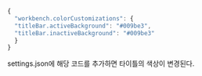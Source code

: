 ```javascript
{
  "workbench.colorCustomizations": {
  "titleBar.activeBackground": "#009be3",
  "titleBar.inactiveBackground": "#009be3"
  }
}
```

settings.json에 해당 코드를 추가하면 타이틀의 색상이 변경된다. 
